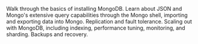 Walk through the basics of installing MongoDB. Learn about JSON and Mongo's extensive query capabilities through the Mongo shell, importing and exporting data into Mongo. Replication and fault tolerance. Scaling out with MongoDB, including indexing, performance tuning, monitoring, and sharding. Backups and recovery.
